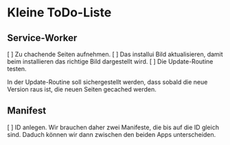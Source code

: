 # Kleine ToDo-Liste

## Service-Worker

[ ] Zu chachende Seiten aufnehmen.
[ ] Das installui Bild aktualisieren, damit beim installieren das richtige Bild dargestellt wird.
[ ] Die Update-Routine testen.

In der Update-Routine soll sichergestellt werden, dass sobald die neue Version raus ist, die neuen Seiten gecached werden.

## Manifest

[ ] ID anlegen.
Wir brauchen daher zwei Manifeste, die bis auf die ID gleich sind.
Daduch können wir dann zwischen den beiden Apps unterscheiden.